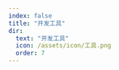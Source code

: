 ```yaml
---
index: false
title: "开发工具"
dir:
  text: "开发工具"
  icon: /assets/icon/工具.png
  order: 7
---
```


<Catalog/>